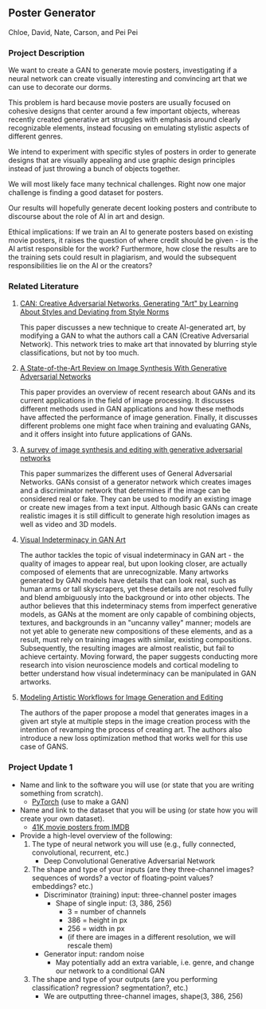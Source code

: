 ## Poster Generator
Chloe, David, Nate, Carson, and Pei Pei

### Project Description

We want to create a GAN to generate movie posters, investigating if a neural network can create visually interesting and convincing art that we can use to decorate our dorms. 

This problem is hard because movie posters are usually focused on cohesive designs that center around a few important objects, whereas recently created generative art struggles with emphasis around clearly recognizable elements, instead focusing on emulating stylistic aspects of different genres.

We intend to experiment with specific styles of posters in order to generate designs that are visually appealing and use graphic design principles instead of just throwing a bunch of objects together.

We will most likely face many technical challenges. Right now one major challenge is finding a good dataset for posters.

Our results will hopefully generate decent looking posters and contribute to discourse about the role of AI in art and design.

Ethical implications: 
If we train an AI to generate posters based on existing movie posters, it raises the question of where credit should be given - is the AI artist responsible for the work? Furthermore, how close the results are to the training sets could result in plagiarism, and would the subsequent responsibilities lie on the AI or the creators?

### Related Literature

1. [CAN: Creative Adversarial Networks, Generating "Art" by Learning About Styles and Deviating from Style Norms](https://arxiv.org/abs/1706.07068)

    This paper discusses a new technique to create AI-generated art, by modifying a GAN to what the authors call a CAN (Creative Adversarial Network). This network tries to make art that innovated by blurring style classifications, but not by too much.

2. [A State-of-the-Art Review on Image Synthesis With Generative Adversarial Networks](https://ieeexplore.ieee.org/abstract/document/9043519)

    This paper provides an overview of recent research about GANs and its current applications in the field of image processing. It discusses different methods used in GAN applications and how these methods have affected the performance of image generation. Finally, it discusses different problems one might face when training and evaluating GANs, and it offers insight into future applications of GANs.

3. [A survey of image synthesis and editing with generative adversarial networks](https://ieeexplore.ieee.org/abstract/document/8195348)

    This paper summarizes the different uses of General Adversarial Networks. GANs consist of a generator network which creates images and a discriminator network that determines if the image can be considered real or fake. They can be used to modify an existing image or create new images from a text input. Although basic GANs can create realistic images it is still difficult to generate high resolution images as well as video and 3D models.

4. [Visual Indeterminacy in GAN Art](https://direct.mit.edu/leon/article/53/4/424/96926/Visual-Indeterminacy-in-GAN-Art)

    The author tackles the topic of visual indeterminacy in GAN art - the quality of images to appear real, but upon looking closer, are actually composed of elements that are unrecognizable. Many artworks generated by GAN models have details that can look real, such as human arms or tall skyscrapers, yet these details are not resolved fully and blend ambiguously into the background or into other objects. The author believes that this indeterminacy stems from imperfect generative models, as GANs at the moment are only capable of combining objects, textures, and backgrounds in an "uncanny valley" manner; models are not yet able to generate new compositions of these elements, and as a result, must rely on training images with similar, existing compositions. Subsequently, the resulting images are almost realistic, but fail to achieve certainty. Moving forward, the paper suggests conducting more research into vision neuroscience models and cortical modeling to better understand how visual indeterminacy can be manipulated in GAN artworks.

5. [Modeling Artistic Workflows for Image Generation and Editing](https://www.ecva.net/papers/eccv_2020/papers_ECCV/papers/123630154.pdf)

    The authors of the paper propose a model that generates images in a given art style at multiple steps in the image creation process with the intention of revamping the process of creating art. The authors also introduce a new loss optimization method that works well for this use case of GANS.
    
### Project Update 1

- Name and link to the software you will use (or state that you are writing something from scratch).
  - [PyTorch](https://pytorch.org/) (use to make a GAN)
- Name and link to the dataset that you will be using (or state how you will create your own dataset).
  - [41K movie posters from IMDB](https://www.kaggle.com/dadajonjurakuziev/movieposter)
- Provide a high-level overview of the following:
  1. The type of neural network you will use (e.g., fully connected, convolutional, recurrent, etc.)
     - Deep Convolutional Generative Adversarial Network
  2. The shape and type of your inputs (are they three-channel images? sequences of words? a vector of floating-point values? embeddings? etc.)
     - Discriminator (training) input: three-channel poster images
       - Shape of single input: (3, 386, 256)
         - 3 = number of channels
         - 386 = height in px
         - 256 = width in px   
         - (if there are images in a different resolution, we will rescale them)
     - Generator input: random noise
       - May potentially add an extra variable, i.e. genre, and change our network to a conditional GAN 
  3. The shape and type of your outputs (are you performing classification? regression? segmentation?, etc.)
     - We are outputting three-channel images, shape(3, 386, 256)


